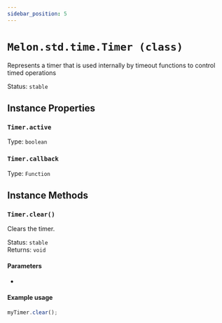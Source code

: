 ```yaml
---
sidebar_position: 5
---
```


# `Melon.std.time.Timer (class)`

Represents a timer that is used internally by timeout functions to control timed operations

Status: `stable` <br />

## Instance Properties

### `Timer.active`

Type: `boolean`

### `Timer.callback`

Type: `Function`

## Instance Methods

### `Timer.clear()`

Clears the timer.

Status: `stable` <br />
Returns: `void`

#### Parameters

-

#### Example usage

```ts
myTimer.clear();
```